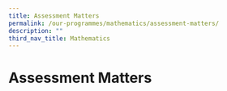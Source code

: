 ```yaml
---
title: Assessment Matters
permalink: /our-programmes/mathematics/assessment-matters/
description: ""
third_nav_title: Mathematics
---
```

# **Assessment Matters**